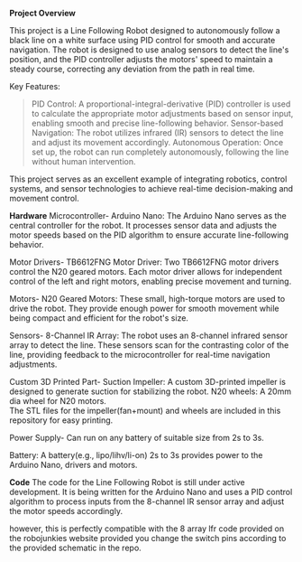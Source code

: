 **Project Overview**

This project is a Line Following Robot designed to autonomously follow a black line on a white surface using PID control for smooth and accurate navigation. 
The robot is designed to use analog sensors to detect the line's position, and the PID controller adjusts the motors' speed to maintain a steady course,
correcting any deviation from the path in real time.

Key Features:
>PID Control: A proportional-integral-derivative (PID) controller is used to calculate the appropriate motor adjustments based on sensor input,
enabling smooth and precise line-following behavior.
>Sensor-based Navigation: The robot utilizes infrared (IR) sensors to detect the line and adjust its movement accordingly.
>Autonomous Operation: Once set up, the robot can run completely autonomously, following the line without human intervention.

This project serves as an excellent example of integrating robotics, control systems, and sensor technologies to achieve real-time decision-making and movement control.

**Hardware**
Microcontroller-
Arduino Nano: The Arduino Nano serves as the central controller for the robot. It processes sensor data and adjusts the motor speeds based on the PID algorithm to ensure accurate line-following behavior.

Motor Drivers-
TB6612FNG Motor Driver: Two TB6612FNG motor drivers control the N20 geared motors. 
Each motor driver allows for independent control of the left and right motors, enabling precise movement and turning.

Motors-
N20 Geared Motors: These small, high-torque motors are used to drive the robot. They provide enough power for smooth movement while being compact and efficient for the robot's size.

Sensors-
8-Channel IR Array: The robot uses an 8-channel infrared sensor array to detect the line. 
These sensors scan for the contrasting color of the line, providing feedback to the microcontroller for real-time navigation adjustments.

Custom 3D Printed Part-
Suction Impeller: A custom 3D-printed impeller is designed to generate suction for stabilizing the robot.
N20 wheels: A 20mm dia wheel for N20 motors.  
The STL files for the impeller(fan+mount) and wheels are included in this repository for easy printing.

Power Supply-
Can run on any  battery of suitable size from 2s to 3s.

Battery: A battery(e.g., lipo/lihv/li-on) 2s to 3s provides power to the Arduino Nano, drivers and motors. 

**Code**
The code for the Line Following Robot is still under active development.
It is being written for the Arduino Nano and uses a PID control algorithm to process inputs from the 8-channel IR sensor array and adjust the motor speeds accordingly.

however, this is perfectly compatible with the 8 array lfr code provided on the robojunkies website 
provided you change the switch pins according to the provided schematic in the repo.
